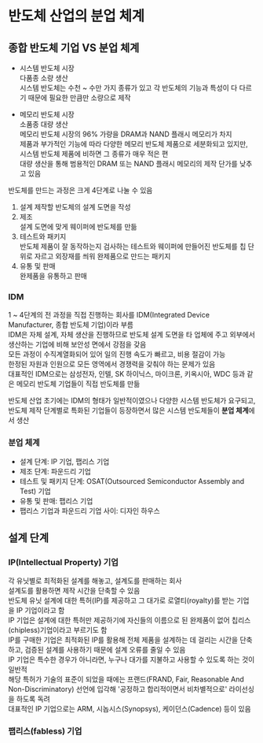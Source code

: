 # 반도체 산업의 분업 체계  

## 종합 반도체 기업 VS 분업 체계  
* 시스템 반도체 시장  
다품종 소량 생산  
시스템 반도체는 수천 ~ 수만 가지 종류가 있고 각 반도체의 기능과 특성이 다 다르기 때문에 필요한 만큼만 소량으로 제작  

* 메모리 반도체 시장  
소품종 대량 생산  
메모리 반도체 시장의 96% 가량을 DRAM과 NAND 플래시 메모리가 차지  
제품과 부가적인 기능에 따라 다양한 메모리 반도체 제품으로 세분화되고 있지만, 시스템 반도체 제품에 비하면 그 종류가 매우 적은 편  
대량 생산을 통해 범용적인 DRAM 또는 NAND 플래시 메모리의 제작 단가를 낮추고 있음  

반도체를 만드는 과정은 크게 4단계로 나눌 수 있음  
1. 설계
제작할 반도체의 설계 도면을 작성  
2. 제조  
설계 도면에 맞게 웨이퍼에 반도체를 만듦  
3. 테스트와 패키지  
반도체 제품이 잘 동작하는지 검사하는 테스트와 웨이퍼에 만들어진 반도체를 칩 단위로 자르고 외장재를 씌워 완제품으로 만드는 패키지  
4. 유통 및 판매  
완제품을 유통하고 판매  

### IDM  
1 ~ 4단계의 전 과정을 직접 진행하는 회사를 IDM(Integrated Device Manufacturer, 종합 반도체 기업)이라 부름  
IDM은 자체 설계, 자체 생산을 진행하므로 반도체 설계 도면을 타 업체에 주고 외부에서 생산하는 기업에 비해 보안성 면에서 강점을 갖음  
모든 과정이 수직계열화되어 있어 일의 진행 속도가 빠르고, 비용 절감이 가능  
한정된 자원과 인원으로 모든 영역에서 경쟁력을 갖춰야 하는 문제가 있음  
대표적인 IDM으로는 삼성전자, 인텔, SK 하이닉스, 마이크론, 키옥시아, WDC 등과 같은 메모리 반도체 기업들이 직접 반도체를 만듦  

반도체 산업 초기에는 IDM의 형태가 일반적이였으나 다양한 시스템 반도체가 요구되고, 반도체 제작 단계별로 특화된 기업들이 등장하면서 많은 시스템 반도체들이 **분업 체계**에서 생산  

### 분업 체계  
* 설계 단계: IP 기업, 팹리스 기업  
* 제조 단계: 파운드리 기업  
* 테스트 및 패키지 단계: OSAT(Outsourced Semiconductor Assembly and Test) 기업  
* 유통 및 판매: 팹리스 기업  
* 팹리스 기업과 파운드리 기업 사이: 디자인 하우스  

## 설계 단계  
### IP(Intellectual Property) 기업  
각 유닛별로 최적화된 설계를 해놓고, 설계도를 판매하는 회사  
설계도를 활용하면 제작 시간을 단축할 수 있음  
반도체 유닛 설계에 대한 특허(IP)를 제공하고 그 대가로 로열티(royalty)를 받는 기업을 IP 기업이라고 함  
IP 기업은 설계에 대한 특허만 제공하기에 자신들의 이름으로 된 완제품이 없어 칩리스(chipless)기업이라고 부르기도 함  
IP를 구매한 기업은 최적화된 IP를 활용해 전체 제품을 설계하는 데 걸리는 시간을 단축하고, 검증된 설계를 사용하기 때문에 설계 오류를 줄일 수 있음  
IP 기업은 특수한 경우가 아니라면, 누구나 대가를 지불하고 사용할 수 있도록 하는 것이 일반적  
해당 특허가 기술의 표준이 되었을 때에는 프랜드(FRAND, Fair, Reasonable And Non-Discriminatory) 선언에 입각해 '공정하고 합리적이면서 비차별적으로' 라이선싱을 하도록 독려  
대표적인 IP 기업으로는 ARM, 시놉시스(Synopsys), 케이던스(Cadence) 등이 있음  

### 팹리스(fabless) 기업